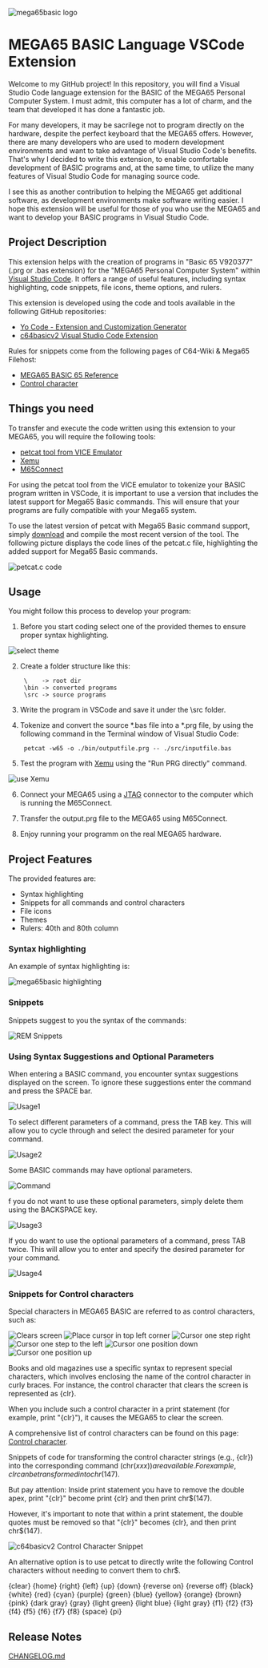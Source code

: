 ![mega65basic logo](/images/mega65basic_logo.png)

# MEGA65 BASIC Language VSCode Extension

Welcome to my GitHub project! In this repository, you will find a Visual Studio Code language extension for the BASIC of the MEGA65 Personal Computer System. I must admit, this computer has a lot of charm, and the team that developed it has done a fantastic job. 

For many developers, it may be sacrilege not to program directly on the hardware, despite the perfect keyboard that the MEGA65 offers. However, there are many developers who are used to modern development environments and want to take advantage of Visual Studio Code's benefits. That's why I decided to write this extension, to enable comfortable development of BASIC programs and, at the same time, to utilize the many features of Visual Studio Code for managing source code.

I see this as another contribution to helping the MEGA65 get additional software, as development environments make software writing easier. I hope this extension will be useful for those of you who use the MEGA65 and want to develop your BASIC programs in Visual Studio Code.

## Project Description

This extension helps with the creation of programs in "Basic 65 V920377" (.prg or .bas extension) for the "MEGA65 Personal Computer System" within [Visual Studio Code](https://code.visualstudio.com/). It offers a range of useful features, including syntax highlighting, code snippets, file icons, theme options, and rulers.

This extension is developed using the code and tools available in the following GitHub repositories:
- [Yo Code - Extension and Customization Generator](https://github.com/microsoft/vscode-generator-code)
- [c64basicv2 Visual Studio Code Extension](https://github.com/gverduci/c64basicv2)

Rules for snippets come from the following pages of C64-Wiki & Mega65 Filehost:
- [MEGA65 BASIC 65 Reference](https://files.mega65.org/files/m/mega65-basic65-reference_PeK0ek.pdf) 
- [Control character](https://www.c64-wiki.com/wiki/control_character) 

## Things you need

To transfer and execute the code written using this extension to your MEGA65, you will require the following tools:
- [petcat tool from VICE Emulator](https://vice-emu.sourceforge.io/)
- [Xemu](https://github.lgb.hu/xemu/)
- [M65Connect](https://github.com/MEGA65/m65connect)

For using the petcat tool from the VICE emulator to tokenize your BASIC program written in VSCode, it is important to use a version that includes the latest support for Mega65 Basic commands. This will ensure that your programs are fully compatible with your Mega65 system.

To use the latest version of petcat with Mega65 Basic command support, simply [download](https://github.com/VICE-Team/svn-mirror/blob/main/vice/src/tools/petcat/petcat.c) and compile the most recent version of the tool. The following picture displays the code lines of the petcat.c file, highlighting the added support for Mega65 Basic commands.

![petcat.c code](/images/petcat.png)

## Usage

You might follow this process to develop your program:

1. Before you start coding select one of the provided themes to ensure proper syntax highlighting.

![select theme](/images/themeselect.png)

2. Create a folder structure like this:

        \    -> root dir
        \bin -> converted programs
        \src -> source programs
3. Write the program in VSCode and save it under the \src folder.
   

4. Tokenize and convert the source *.bas file into a *.prg file, by using the following command in the Terminal window of Visual Studio Code:
        
        petcat -w65 -o ./bin/outputfile.prg -- ./src/inputfile.bas

5. Test the program with [Xemu](https://github.lgb.hu/xemu/) using the "Run PRG directly" command.

![use Xemu](/images/petcat.gif)

6. Connect your MEGA65 using a [JTAG](https://dansanderson.com/mega65/welcome/using-jtag.html) connector to the computer which is running the M65Connect.

7. Transfer the output.prg file to the MEGA65 using M65Connect.

8. Enjoy running your programm on the real MEGA65 hardware.

## Project Features

The provided features are:

- Syntax highlighting
- Snippets for all commands and control characters
- File icons
- Themes
- Rulers: 40th and 80th column

### Syntax highlighting
An example of syntax highlighting is:

![mega65basic highlighting](/images/mega65basic_syntaxhigh.png)

### Snippets

Snippets suggest to you the syntax of the commands:

![REM Snippets](/images/snippets1.gif)

### Using Syntax Suggestions and Optional Parameters

When entering a BASIC command, you encounter syntax suggestions displayed on the screen. To ignore these suggestions enter the command and press the SPACE bar.

![Usage1](/images/circle1.gif)

To select different parameters of a command, press the TAB key. This will allow you to cycle through and select the desired parameter for your command.

![Usage2](/images/circle2.gif)

Some BASIC commands may have optional parameters.

![Command](/images/circle.png)

f you do not want to use these optional parameters, simply delete them using the BACKSPACE key.

![Usage3](/images/circle3.gif)

If you do want to use the optional parameters of a command, press TAB twice. This will allow you to enter and specify the desired parameter for your command.

![Usage4](/images/circle4.gif)

### Snippets for Control characters
Special characters in MEGA65 BASIC are referred to as control characters, such as:

![Clears screen](/images/01.png)
![Place cursor in top left corner](/images/02.png)
![Cursor one step right](/images/03.png)
![Cursor one step to the left](/images/04.png)
![Cursor one position down](/images/05.png)
![Cursor one position up](/images/06.png)

Books and old magazines use a specific syntax to represent special characters, which involves enclosing the name of the control character in curly braces. For instance, the control character that clears the screen is represented as {clr}.

When you include such a control character in a print statement (for example, print "{clr}"), it causes the MEGA65 to clear the screen.

A comprehensive list of control characters can be found on this page: [Control character](https://www.c64-wiki.com/wiki/control_character).

Snippets of code for transforming the control character strings (e.g., {clr}) into the corresponding command (chr$(xxx)) are available. For example, {clr} can be transformed into chr$(147).

But pay attention: Inside print statement you have to remove the double apex, print "{clr}" become print {clr} and then print chr$(147).

However, it's important to note that within a print statement, the double quotes must be removed so that "{clr}" becomes {clr}, and then print chr$(147).

![c64basicv2 Control Character Snippet](/images/control_chr.gif)

An alternative option is to use petcat to directly write the following Control characters without needing to convert them to chr$.

{clear}             {home}              {right}         {left}              {up}                {down}
{reverse on}        {reverse off}       {black}         {white}             {red}               {cyan}
{purple}            {green}             {blue}          {yellow}            {orange}            {brown}
{pink}              {dark gray}         {gray}          {light green}       {light blue}        {light gray}
{f1}                {f2}                {f3}            {f4}                {f5}                {f6}
{f7}                {f8}                {space}         {pi}


## Release Notes

[CHANGELOG.md](./CHANGELOG.md)
